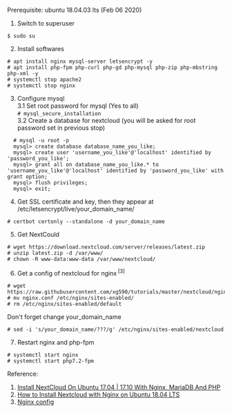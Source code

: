 Prerequisite: ubuntu 18.04.03 lts (Feb 06 2020) <br>
1. Switch to superuser<br>
```
$ sudo su
```  
2. Install softwares<br>
```
# apt install nginx mysql-server letsencrypt -y
# apt install php-fpm php-curl php-gd php-mysql php-zip php-mbstring php-xml -y
# systemctl stop apache2
# systemctl stop nginx
```
3. Configure mysql<br>
3.1 Set root password for mysql (Yes to all)<br> 
``` # mysql_secure_installation ``` <br> 
3.2 Create a database for nextcloud (you will be asked for root password set in previous stop) 
``` 
  # mysql -u root -p 
  mysql> create database database_name_you_like;
  mysql> create user 'username_you_like'@'localhost' identified by 'password_you_like';
  mysql> grant all on database_name_you_like.* to 'username_you_like'@'localhost' identified by 'password_you_like' with grant option;
  mysql> flush privileges;
  mysql> exit;
```
4. Get SSL certificate and key, then they appear at /etc/letsencrypt/live/your_domain_name/
```
# certbot certonly --standalone -d your_domain_name
```
5. Get NextCould
```
# wget https://download.nextcloud.com/server/releases/latest.zip
# unzip latest.zip -d /var/www/
# chown -R www-data:www-data /var/www/nextcloud/
```
6. Get a config of nextcloud for nginx<sup> [3]</sup>
```
# wget https://raw.githubusercontent.com/xg590/tutorials/master/nextcloud/nginx.conf
# mv nginx.conf /etc/nginx/sites-enabled/
# rm /etc/nginx/sites-enabled/default
```
Don't forget change your_domain_name
```
# sed -i 's/your_domain_name/???/g' /etc/nginx/sites-enabled/nextcloud
```
7. Restart nginx and php-fpm
```
# systemctl start nginx 
# systemctl start php7.2-fpm
```
Reference:
1. [Install NextCloud On Ubuntu 17.04 | 17.10 With Nginx, MariaDB And PHP](https://websiteforstudents.com/install-nextcloud-on-ubuntu-17-04-17-10-with-nginx-mariadb-and-php/)
2. [How to Install Nextcloud with Nginx on Ubuntu 18.04 LTS](https://www.howtoforge.com/tutorial/ubuntu-nginx-nextcloud/)
3. [Nginx config](https://docs.nextcloud.com/server/latest/admin_manual/installation/nginx.html)

